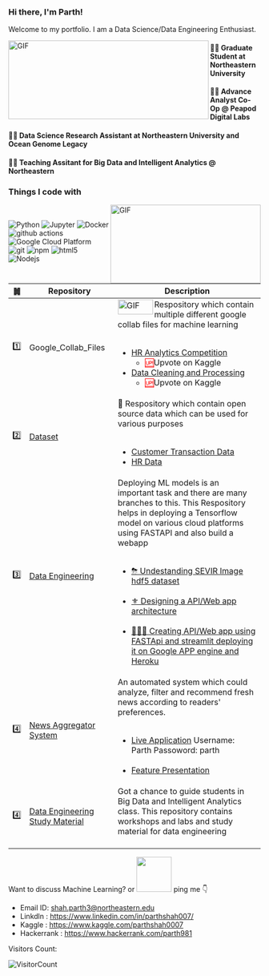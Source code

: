 ### Hi there, I'm Parth!

Welcome to my portfolio. I am a Data Science/Data Engineering Enthusiast.


<img align="left" alt="GIF" src="https://github.com/shahparth0007/shahparth0007/blob/main/maxresdefault.jpg" width="400" height="157" />


#### 👨‍🎓 Graduate Student at Northeastern University
#### 🧑‍💻 Advance Analyst Co-Op @ Peapod Digital Labs
#### 🧑‍💻 Data Science Research Assistant at Northeastern University and Ocean Genome Legacy
#### 🧑‍💻 Teaching Assitant for Big Data and Intelligent Analytics @ Northeastern



<h3>Things I code with</h3> <img align="right" alt="GIF" src="https://camo.githubusercontent.com/1c599fd918f649ead173975ee0cb6ce72c47d2765e2813f608f7282a74407e26/68747470733a2f2f6d656469612e67697068792e636f6d2f6d656469612f38333648694a633770677a7938694e58436e2f67697068792e676966" width="300" height="157" /><br>

<p>
  <img alt="Python" src="https://img.shields.io/badge/-Python-46a2f1?style=flat-square&logo=python&logoColor=white" />
  <img alt="Jupyter" src="https://img.shields.io/badge/-Python-46a2f1?style=flat-square&logo=jupyter&logoColor=white" />
  <img alt="Docker" src="https://img.shields.io/badge/-Docker-46a2f1?style=flat-square&logo=docker&logoColor=white" />
  <img alt="github actions" src="https://img.shields.io/badge/-Github_Actions-2088FF?style=flat-square&logo=github-actions&logoColor=white" />
  <img alt="Google Cloud Platform" src="https://img.shields.io/badge/-Google_Cloud_Platform-1a73e8?style=flat-square&logo=google-cloud&logoColor=white" />
  <img alt="git" src="https://img.shields.io/badge/-Git-F05032?style=flat-square&logo=git&logoColor=white" />
  <img alt="npm" src="https://img.shields.io/badge/-NPM-CB3837?style=flat-square&logo=npm&logoColor=white" />
  <img alt="html5" src="https://img.shields.io/badge/-HTML5-E34F26?style=flat-square&logo=html5&logoColor=white" />
  <img alt="Nodejs" src="https://img.shields.io/badge/-Nodejs-43853d?style=flat-square&logo=Node.js&logoColor=white" />
</p>



|䷛| Repository| Description|
|---|---|---|
|1️⃣|Google_Collab_Files| <img align="left" alt="GIF" src="https://github.com/shahparth0007/shahparth0007/blob/main/googlecollab.png" width="70" height="30" /> Respository which contain multiple different google collab files for machine learning <br><br> <ul><li>[HR Analytics Competition](https://github.com/shahparth0007/Google_Collab_Files/blob/main/HRAnalytics.ipynb)<ul><li><a href = "https://www.kaggle.com/parthshah0007/analytics-vidya-hr-analytics-ipynb" target="_blank" style="color:red;"/>🆙</a>Upvote on Kaggle</li></ul> </li><li>[Data Cleaning and Processing](https://github.com/shahparth0007/Google_Collab_Files/blob/main/ML_Data_Cleaning_Feature_Selection.ipynb)<ul><li><a href = "https://www.kaggle.com/parthshah0007/basic-data-analysis" target="_blank" style="color:red;"/>🆙</a>Upvote on Kaggle </li></ul></li></ul> |
|2️⃣|[Dataset](https://github.com/shahparth0007/Datasets)| 💽  Respository which contain open source data which can be used for various purposes <br><br> <ul><li>[Customer Transaction Data](https://github.com/shahparth0007/Datasets/blob/main/DIWALI_2017_CUSTOMER_DATA_small.csv) </li><li>[HR Data](https://github.com/shahparth0007/Datasets/blob/main/Test_HR_Analytics.csv)</li></ul> |
|3️⃣|[Data Engineering](https://github.com/BigDataArchitecture)| Deploying ML models is an important task and there are many branches to this. This Respository helps in deploying a Tensorflow model on various cloud platforms using FASTAPI and also build a webapp <br><br> <ul><li>[⛈ Undestanding SEVIR Image hdf5 dataset](https://github.com/BigDataArchitecture/Assignment1) </li><br> <li>[⚜️ Designing a API/Web app architecture](https://github.com/BigDataArchitecture/Assignment2) </li><br> <li>[👨🏾‍💻 Creating API/Web app using FASTApi and streamlit deploying it on Google APP engine and Heroku](https://github.com/BigDataArchitecture/Assignment3-4.1) </li> |
 |4️⃣|[News Aggregator System](https://github.com/BigDataArchitecture/FinalProject)| An automated system which could analyze, filter and recommend fresh news according to readers' preferences. <br><br><ul><li>[Live Application](https://share.streamlit.io/shahparth0007/finalprojectstreamlit/main/Pages/streamlit.py) Username: Parth Passoword: parth </li><br><li>[Feature Presentation](https://docs.google.com/presentation/d/1yN3BY39aH6dPyoDo_71GwboyNewaBl_YKw2iuTmHwtI/edit?usp=sharing) </li> |
|4️⃣|[Data Engineering Study Material](https://github.com/shahparth0007/Big-Data-Systems-Intelligence-Analytics-Labs-Summer-2022)| Got a chance to guide students in Big Data and Intelligent Analytics class. This repository contains workshops and labs and study material for data engineering <br><br>  |


Want to discuss Machine Learning? or <img src="https://github.com/shahparth0007/shahparth0007/blob/main/friends.png" width="70px"> ping me 👇
- Email ID: shah.parth3@northeastern.edu
- Linkdln : https://www.linkedin.com/in/parthshah007/
- Kaggle : https://www.kaggle.com/parthshah0007
- Hackerrank : https://www.hackerrank.com/parth981



Visitors Count: 

![VisitorCount](https://profile-counter.glitch.me/{shahparth0007}/count.svg)

